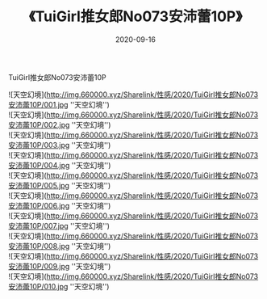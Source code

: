 ﻿---
layout: post
title:  《TuiGirl推女郎No073安沛蕾10P》
date:   2020-09-16
img: http://img.660000.xyz/Sharelink/性感/2020/TuiGirl推女郎No073安沛蕾10P/000.jpg
categories: [美女, 性感, 泳衣]
---

TuiGirl推女郎No073安沛蕾10P



![天空幻境](http://img.660000.xyz/Sharelink/性感/2020/TuiGirl推女郎No073安沛蕾10P/001.jpg ''天空幻境'') <br>
![天空幻境](http://img.660000.xyz/Sharelink/性感/2020/TuiGirl推女郎No073安沛蕾10P/002.jpg ''天空幻境'') <br>
![天空幻境](http://img.660000.xyz/Sharelink/性感/2020/TuiGirl推女郎No073安沛蕾10P/003.jpg ''天空幻境'') <br>
![天空幻境](http://img.660000.xyz/Sharelink/性感/2020/TuiGirl推女郎No073安沛蕾10P/004.jpg ''天空幻境'') <br>
![天空幻境](http://img.660000.xyz/Sharelink/性感/2020/TuiGirl推女郎No073安沛蕾10P/005.jpg ''天空幻境'') <br>
![天空幻境](http://img.660000.xyz/Sharelink/性感/2020/TuiGirl推女郎No073安沛蕾10P/006.jpg ''天空幻境'') <br>
![天空幻境](http://img.660000.xyz/Sharelink/性感/2020/TuiGirl推女郎No073安沛蕾10P/007.jpg ''天空幻境'') <br>
![天空幻境](http://img.660000.xyz/Sharelink/性感/2020/TuiGirl推女郎No073安沛蕾10P/008.jpg ''天空幻境'') <br>
![天空幻境](http://img.660000.xyz/Sharelink/性感/2020/TuiGirl推女郎No073安沛蕾10P/009.jpg ''天空幻境'') <br>
![天空幻境](http://img.660000.xyz/Sharelink/性感/2020/TuiGirl推女郎No073安沛蕾10P/010.jpg ''天空幻境'') <br>